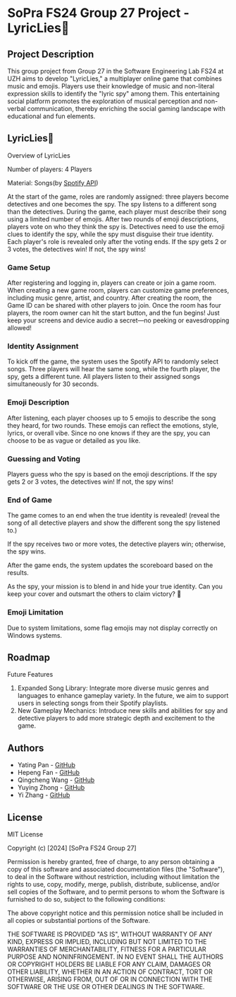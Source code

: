 # SoPra FS24 Group 27 Project - LyricLies🎵

## Project Description
This group project from Group 27 in the Software Engineering Lab FS24 at UZH aims to develop "LyricLies," a multiplayer online game that combines music and emojis. Players use their knowledge of music and non-literal expression skills to identify the "lyric spy" among them. This entertaining social platform promotes the exploration of musical perception and non-verbal communication, thereby enriching the social gaming landscape with educational and fun elements.

## LyricLies🎵

Overview of LyricLies

Number of players: 4 Players

Material: Songs(by [Spotify API](https://developer.spotify.com/documentation/web-api))

At the start of the game, roles are randomly assigned: three players become detectives and one becomes the spy. The spy listens to a different song than the detectives. During the game, each player must describe their song using a limited number of emojis. After two rounds of emoji descriptions, players vote on who they think the spy is. Detectives need to use the emoji clues to identify the spy, while the spy must disguise their true identity. Each player's role is revealed only after the voting ends. If the spy gets 2 or 3 votes, the detectives win! If not, the spy wins!

### Game Setup
After registering and logging in, players can create or join a game room. When creating a new game room, players can customize game preferences, including music genre, artist, and country. After creating the room, the Game ID can be shared with other players to join. Once the room has four players, the room owner can hit the start button, and the fun begins! Just keep your screens and device audio a secret—no peeking or eavesdropping allowed!

### Identity Assignment
To kick off the game, the system uses the Spotify API to randomly select songs. Three players will hear the same song, while the fourth player, the spy, gets a different tune. All players listen to their assigned songs simultaneously for 30 seconds.

### Emoji Description
After listening, each player chooses up to 5 emojis to describe the song they heard, for two rounds. These emojis can reflect the emotions, style, lyrics, or overall vibe. Since no one knows if they are the spy, you can choose to be as vague or detailed as you like.

### Guessing and Voting
Players guess who the spy is based on the emoji descriptions. If the spy gets 2 or 3 votes, the detectives win! If not, the spy wins!

### End of Game
The game comes to an end when the true identity is revealed! (reveal the song of all detective players and show the different song the spy listened to.)

If the spy receives two or more votes, the detective players win; otherwise, the spy wins.

After the game ends, the system updates the scoreboard based on the results.

As the spy, your mission is to blend in and hide your true identity. Can you keep your cover and outsmart the others to claim victory? 🤔

### Emoji Limitation
Due to system limitations, some flag emojis may not display correctly on Windows systems.

## Roadmap
Future Features
1. Expanded Song Library: Integrate more diverse music genres and languages to enhance gameplay variety. In the future, we aim to support users in selecting songs from their Spotify playlists.
2. New Gameplay Mechanics: Introduce new skills and abilities for spy and detective players to add more strategic depth and excitement to the game.

## Authors
- Yating Pan - [GitHub](https://github.com/YatingPan)
- Hepeng Fan - [GitHub](https://github.com/HepengFan)
- Qingcheng Wang - [GitHub](https://github.com/QingchengWan)
- Yuying Zhong - [GitHub](https://github.com/YuyingZhong)
- Yi Zhang - [GitHub](https://github.com/imyizhang)

## License
MIT License

Copyright (c) [2024] [SoPra FS24 Group 27]

Permission is hereby granted, free of charge, to any person obtaining a copy
of this software and associated documentation files (the "Software"), to deal
in the Software without restriction, including without limitation the rights
to use, copy, modify, merge, publish, distribute, sublicense, and/or sell
copies of the Software, and to permit persons to whom the Software is
furnished to do so, subject to the following conditions:

The above copyright notice and this permission notice shall be included in all
copies or substantial portions of the Software.

THE SOFTWARE IS PROVIDED "AS IS", WITHOUT WARRANTY OF ANY KIND, EXPRESS OR
IMPLIED, INCLUDING BUT NOT LIMITED TO THE WARRANTIES OF MERCHANTABILITY,
FITNESS FOR A PARTICULAR PURPOSE AND NONINFRINGEMENT. IN NO EVENT SHALL THE
AUTHORS OR COPYRIGHT HOLDERS BE LIABLE FOR ANY CLAIM, DAMAGES OR OTHER
LIABILITY, WHETHER IN AN ACTION OF CONTRACT, TORT OR OTHERWISE, ARISING FROM,
OUT OF OR IN CONNECTION WITH THE SOFTWARE OR THE USE OR OTHER DEALINGS IN THE
SOFTWARE.
